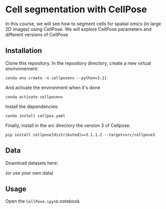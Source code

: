 # Cell segmentation with CellPose

In this course, we will see how to segment cells for spatial omics (in large 2D images) using CellPose.
We will explore CellPose parameters and different versions of CellPose

## Installation

Clone this repository.
In the repository directory, create a new virtual environnement:
```
conda env create -n cellposenv --python=3.11 
```

And activate the environment when it's done
```
conda activate cellposenv
```


Install the dependencies:
```
conda install cellpos.yaml
```

Finally, install in the src directory the version 3 of Cellpose:
```
pip install cellpose[distributed]==3.1.1.2 --target=src/cellpose3
```

## Data

Download datasets here:

(or use your own data)

## Usage

Open the `CellPose.ipynb` notebook
